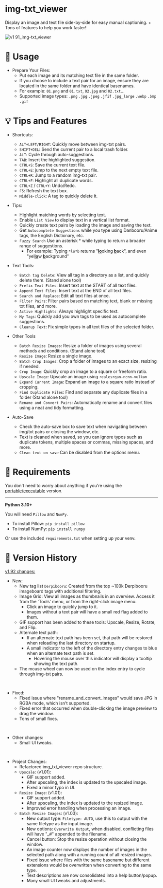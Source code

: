 # img-txt_viewer
Display an image and text file side-by-side for easy manual captioning. + Tons of features to help you work faster!

![v1 91_img-txt_viewer](https://github.com/Nenotriple/img-txt_viewer/assets/70049990/d7d9c754-aae4-4add-882d-fef105cd0531)

# 📝 Usage

- Prepare Your Files:
  - Put each image and its matching text file in the same folder.
  - If you choose to include a text pair for an image, ensure they are located in the same folder and have identical basenames.
  - For example: `01.png` and `01.txt`, `02.jpg` and `02.txt`...
  - Supported image types: `.png` `.jpg` `.jpeg` `.jfif` `.jpg_large` `.webp` `.bmp` `.gif`


# 💡 Tips and Features

- Shortcuts:
  - `ALT+LEFT/RIGHT`: Quickly move between img-txt pairs.
  - `SHIFT+DEL`: Send the current pair to a local trash folder.
  - `ALT`: Cycle through auto-suggestions.
  - `TAB`: Insert the highlighted suggestion.
  - `CTRL+S`: Save the current text file.
  - `CTRL+E`: jump to the next empty text file.
  - `CTRL+R`: Jump to a random img-txt pair.
  - `CTRL+F`: Highlight all duplicate words.
  - `CTRL+Z` / `CTRL+Y`: Undo/Redo.
  - `F5`: Refresh the text box.
  - `Middle-click`: A tag to quickly delete it.

- Tips:
  - Highlight matching words by selecting text.
  - Enable `List View` to display text in a vertical list format.
  - Quickly create text pairs by loading the image and saving the text.
  - Get `Autocomplete Suggestions` while you type using Danbooru/Anime tags, the English Dictionary, etc.
  - `Fuzzy Search` Use an asterisk * while typing to return a broader range of suggestions.
    - For example: Typing `*lo*b` returns "<ins>**lo**</ins>oking <ins>**b**</ins>ack", and even "yel<ins>**lo**</ins>w <ins>**b**</ins>ackground"

- Text Tools:
  - `Batch tag Delete`: View all tag in a directory as a list, and quickly delete them. (Stand alone tool)
  - `Prefix Text Files`: Insert text at the START of all text files.
  - `Append Text Files`: Insert text at the END of all text files.
  - `Search and Replace`: Edit all text files at once.
  - `Filter Pairs`: Filter pairs based on matching text, blank or missing txt files, and more.
  - `Active Highlights`: Always highlight specific text.
  - `My Tags`: Quickly add you own tags to be used as autocomplete suggestions.
  - `Cleanup Text`: Fix simple typos in all text files of the selected folder.

 - Other Tools
   - `Batch Resize Images`: Resize a folder of images using several methods and conditions. (Stand alone tool)
   - `Resize Image`: Resize a single image.
   - `Batch Crop Images`: Crop a folder of images to an exact size, resizing if needed.
   - `Crop Image`: Quickly crop an image to a square or freeform ratio.
   - `Upscale Image`: Upscale an image using `realesrgan-ncnn-vulkan`
   - `Expand Current Image`: Expand an image to a square ratio instead of cropping.
   - `Find Duplicate Files`: Find and separate any duplicate files in a folder (Stand alone tool)
   - `Rename and Convert Pairs`: Automatically rename and convert files using a neat and tidy formatting.

 - Auto-Save
   - Check the auto-save box to save text when navigating between img/txt pairs or closing the window, etc.
   - Text is cleaned when saved, so you can ignore typos such as duplicate tokens, multiple spaces or commas, missing spaces, and more.
   - `Clean text on save` Can be disabled from the options menu.

# 🚩 Requirements

You don't need to worry about anything if you're using the [portable/executable](https://github.com/Nenotriple/img-txt_viewer/releases?q=executable&expanded=true) version.

___

**Python 3.10+**

You will need `Pillow` and `NumPy`.

 - To install Pillow: `pip install pillow`
 - To install NumPy: `pip install numpy`

Or use the included `requirements.txt` when setting up your venv.

# 📜 Version History

[v1.92 changes:](https://github.com/Nenotriple/img-txt_viewer/releases/tag/v1.92)


  - New:
    - New tag list `Derpibooru`: Created from the top ~100k Derpibooru imageboard tags with additional filtering.
    - Image Grid: View all images as thumbnails in an overview. Access it from the 'Tools' menu, or from the right-click image menu.
      - Click an image to quickly jump to it.
      - Images without a text pair will have a small red flag added to them.
    - GIF support has been added to these tools: Upscale, Resize, Rotate, and Flip.
    - Alternate text path:
      - If an alternate text path has been set, that path will be restored when reloading the last directory on startup.
      - A small indicator to the left of the directory entry changes to blue when an alternate text path is set.
        - Hovering the mouse over this indicator will display a tooltip showing the text path.
    - The mouse wheel can now be used on the index entry to cycle through img-txt pairs.


<br>


  - Fixed:
    - Fixed issue where "rename_and_convert_images" would save JPG in RGBA mode, which isn't supported.
    - Fixed error that occurred when double-clicking the image preview to drag the window.
    - Tons of small fixes.

<br>


  - Other changes:
    - Small UI tweaks.


<br>


  - Project Changes:
    - Refactored img_txt_viewer repo structure.
    - `Upscale`: (v1.01):
      - GIF support added.
      - After upscaling, the index is updated to the upscaled image.
      - Fixed a minor typo in UI.
    - `Resize Image`: (v1.01):
      - GIF support added.
      - After upscaling, the index is updated to the resized image.
      - Improved error handling when processing an image.
    - `Batch Resize Images`: (v1.03):
      - New output type: `Filetype: AUTO`, use this to output with the same filetype as the input image.
      - New options: `Overwrite Output`, when disabled, conflicting files will have "_#" appended to the filename.
      - Cancel button: Stop the resize operation without closing the window.
      - An image counter now displays the number of images in the selected path along with a running count of all resized images.
      - Fixed issue where files with the same basename but different extensions would be overwritten when converting to the same type.
      - Text descriptions are now consolidated into a help button/popup.
      - Many small UI tweaks and adjustments.
